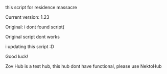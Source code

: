this script for residence massacre


Current version: 1.23













Original: i dont found script(


Original script dont works


i updating this script :D

Good luck!




Zov Hub is a test hub, this hub dont have functional, please use NektoHub
